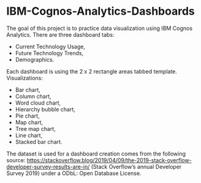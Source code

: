 # IBM-Cognos-Analytics-Dashboards

The goal of this project is to practice data visualization using IBM Cognos Analytics. 
There are three dashboard tabs:
- Current Technology Usage,
- Future Technology Trends,
- Demographics.
<object data="/Current_Technology_Usage.pdf" type="application/pdf" width="100%">
</object>

Each dashboard is using the 2 x 2 rectangle areas tabbed template.
Visualizations:
- Bar chart,
- Column chart,
- Word cloud chart,
- Hierarchy bubble chart,
- Pie chart,
- Map chart,
- Tree map chart,
- Line chart,
- Stacked bar chart.

The dataset is used for a dashboard creation comes from the following source: https://stackoverflow.blog/2019/04/09/the-2019-stack-overflow-developer-survey-results-are-in/ (Stack Overflow’s annual Developer Survey 2019) under a ODbL: Open Database License.
